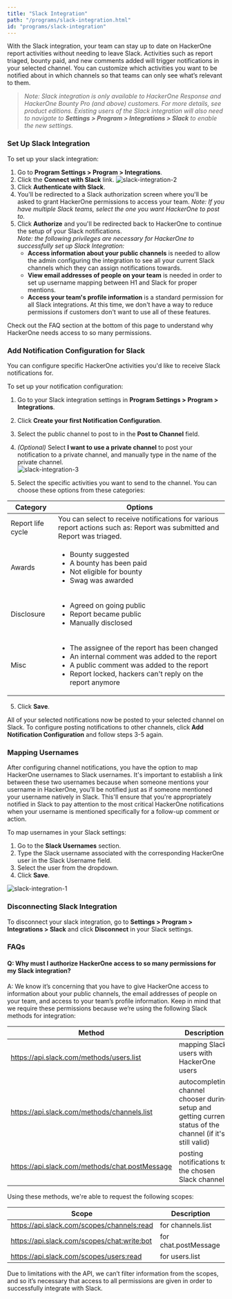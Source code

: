 ```yaml
---
title: "Slack Integration"
path: "/programs/slack-integration.html"
id: "programs/slack-integration"
---
```


With the Slack integration, your team can stay up to date on HackerOne report activities without needing to leave Slack. Activities such as report triaged, bounty paid, and new comments added will trigger notifications in your selected channel. You can customize which activities you want to be notified about in which channels so that teams can only see what’s relevant to them.

><i>Note: Slack integration is only available to HackerOne Response and HackerOne Bounty Pro (and above) customers. For more details, see product editions. Existing users of the Slack integration will also need to navigate to **Settings > Program > Integrations > Slack** to enable the new settings.</i>

### Set Up Slack Integration
To set up your slack integration:
1. Go to **Program Settings > Program > Integrations**.
2. Click the **Connect with Slack** link.
    ![slack-integration-2](./images/slack-integration-2.png)
3. Click **Authenticate with Slack**.
4. You'll be redirected to a Slack authorization screen where you'll be asked to grant HackerOne permissions to access your team. *Note: If you have multiple Slack teams, select the one you want HackerOne to post to.*
5. Click **Authorize** and you'll be redirected back to HackerOne to continue the setup of your Slack notifications. <br> *Note: the following privileges are necessary for HackerOne to successfully set up Slack Integration:*
     * **Access information about your public channels** is needed to allow the admin configuring the integration to see all your current Slack channels which they can assign notifications towards.
     * **View email addresses of people on your team** is needed in order to set up username mapping between H1 and Slack for proper mentions.
     * **Access your team's profile information** is a standard permission for all Slack integrations. At this time, we don't have a way to reduce permissions if customers don't want to use all of these features.

Check out the FAQ section at the bottom of this page to understand why HackerOne needs access to so many permissions.

### Add Notification Configuration for Slack
You can configure specific HackerOne activities you'd like to receive Slack notifications for.

To set up your notification configuration:
1. Go to your Slack integration settings in **Program Settings > Program > Integrations**.
2. Click **Create your first Notification Configuration**.
3. Select the public channel to post to in the **Post to Channel** field.
4. <i>(Optional)</i> Select **I want to use a private channel** to post your notification to a private channel, and manually type in the name of the private channel.  
  ![slack-integration-3](./images/slack-integration-3.png)

4. Select the specific activities you want to send to the channel. You can choose these options from these categories:

Category | Options
-------- | ---------
Report life cycle | You can select to receive notifications for various report actions such as: Report was submitted and Report was triaged.
Awards | <ul><li>Bounty suggested</li><li>A bounty has been paid</li><li>Not eligible for bounty</li><li>Swag was awarded</li>
Disclosure | <ul><li>Agreed on going public</li><li>Report became public</li><li>Manually disclosed</li>
Misc | <ul><li>The assignee of the report has been changed</li><li>An internal comment was added to the report</li><li>A public comment was added to the report</li><li>Report locked, hackers can't reply on the report anymore

5. Click **Save**.

All of your selected notifications now be posted to your selected channel on Slack. To configure posting notifications to other channels, click **Add Notification Configuration** and follow steps 3-5 again.

### Mapping Usernames
After configuring channel notifications, you have the option to map HackerOne usernames to Slack usernames. It's important to establish a link between these two usernames because when someone mentions your username in HackerOne, you’ll be notified just as if someone mentioned your username natively in Slack. This'll ensure that you're appropriately notified in Slack to pay attention to the most critical HackerOne notifications when your username is mentioned specifically for a follow-up comment or action.

To map usernames in your Slack settings:
1. Go to the **Slack Usernames** section.
2. Type the Slack username associated with the corresponding HackerOne user in the Slack Username field.
3. Select the user from the dropdown.
4. Click **Save**.

![slack-integration-1](./images/slack-integration-1.png)

### Disconnecting Slack Integration
To disconnect your slack integration, go to **Settings > Program > Integrations > Slack** and click **Disconnect** in your Slack settings.

### FAQs
#### Q: Why must I authorize HackerOne access to so many permissions for my Slack integration?

A: We know it’s concerning that you have to give HackerOne access to information about your public channels, the email addresses of people on your team, and access to your team’s profile information. Keep in mind that we require these permissions because we’re using the following Slack methods for integration:  

Method | Description
------ | ------------
https://api.slack.com/methods/users.list | mapping Slack users with HackerOne users
https://api.slack.com/methods/channels.list | autocompleting channel chooser during setup and getting current status of the channel (if it's still valid)
https://api.slack.com/methods/chat.postMessage | posting notifications to the chosen Slack channel

Using these methods, we're able to request the following scopes:

Scope | Description
----- | -----------
https://api.slack.com/scopes/channels:read | for channels.list
https://api.slack.com/scopes/chat:write:bot | for chat.postMessage
https://api.slack.com/scopes/users:read | for users.list

Due to limitations with the API, we can’t filter information from the scopes, and so it’s necessary that access to all permissions are given in order to successfully integrate with Slack.
